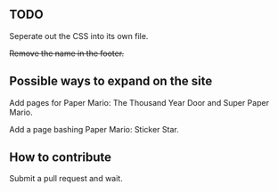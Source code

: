 ## TODO
Seperate out the CSS into its own file.

~~Remove the name in the footer.~~

## Possible ways to expand on the site
Add pages for Paper Mario: The Thousand Year Door and Super Paper Mario.

Add a page bashing Paper Mario: Sticker Star.

## How to contribute
Submit a pull request and wait.
